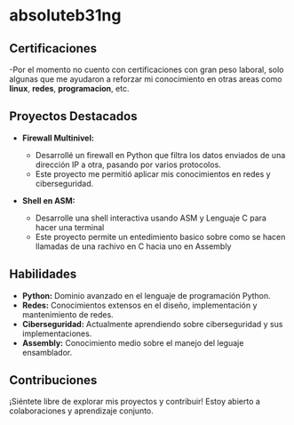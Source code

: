 # absoluteb31ng

## Certificaciones
-Por el momento no cuento con certificaciones con gran peso laboral, solo algunas que me ayudaron a reforzar mi conocimiento en otras areas como 
**linux**, **redes**, **programacion**, etc.

## Proyectos Destacados
- **Firewall Multinivel:**
  - Desarrollé un firewall en Python que filtra los datos enviados de una dirección IP a otra, pasando por varios protocolos.
  - Este proyecto me permitió aplicar mis conocimientos en redes y ciberseguridad.

- **Shell en ASM:**
  - Desarrolle una shell interactiva usando ASM y Lenguaje C para hacer una terminal
  - Este proyecto permite un entedimiento basico sobre como se hacen llamadas de una rachivo en C hacia uno en Assembly

## Habilidades
- **Python:** Dominio avanzado en el lenguaje de programación Python.
- **Redes:** Conocimientos extensos en el diseño, implementación y mantenimiento de redes.
- **Ciberseguridad:** Actualmente aprendiendo sobre ciberseguridad y sus implementaciones.
- **Assembly:** Conocimiento medio sobre el manejo del leguaje ensamblador.

## Contribuciones
¡Siéntete libre de explorar mis proyectos y contribuir! Estoy abierto a colaboraciones y aprendizaje conjunto.
